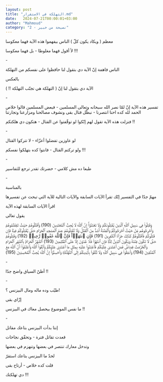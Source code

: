```yaml
---
layout: post
title: "التهلكة في الاستقرار.md"
date:   2024-07-21T00:00:01+03:00
author: "Mahmoud"
category: "2 - نصيحة من خبير"
---
```

معظم ( ويكاد يكون كلّ ) الناس بيفهموا هذه الآية فهما
معكوسا

لأ أقول فهما مغلوطا - بل فهما معكوسا !!!

\-

الناس فاهمة إنّ الآية دي بتقول لنا حافظوا على نفسكم من
التهلكة

بالعكس

الآية دي بتقول لنا إنّ ( التهلكة هي تجنّب التهلكة
!! )

\-

تفسير هذه الآية إنّ لمّا نصر الله سبحانه وتعالى المسلمين -
فبعض المسلمين قالوا خلاص الحمد لله كده احنا انتصرنا - نبطّل قتال بقى
ونشوف مصالحنا ومزارعنا وتجارتنا

فنزلت هذه الآية تقول لهم إنّكوا لو توقّفتوا عن القتال -
هتكون دي هلكتكم !!

\-

لو عاوزين تفضلوا أعزّاء - لا تتركوا القتال

ولو تركتم القتال - فانتوا كده بتهلكوا نفسكم !!!

\-

طبعا ده مش كلامي - حضرتك تقدر ترجع للتفاسير

\-

بالمناسبة

مهمّ جدّا في التفسير إنّك تقرأ الآيات السابقة والآيات
التالية للآية التي تبحث عن تفسيرها

اقرأ الآيات السابقة لهذه الآية

يقول تعالى

وَقَٰتِلُواْ فِي سَبِيلِ ٱللَّهِ ٱلَّذِينَ يُقَٰتِلُونَكُمۡ وَلَا تَعۡتَدُوٓاْۚ إِنَّ ٱللَّهَ لَا
يُحِبُّ ٱلۡمُعۡتَدِينَ (190) وَٱقۡتُلُوهُمۡ حَيۡثُ ثَقِفۡتُمُوهُمۡ وَأَخۡرِجُوهُم مِّنۡ حَيۡثُ أَخۡرَجُوكُمۡۚ وَٱلۡفِتۡنَةُ
أَشَدُّ مِنَ ٱلۡقَتۡلِۚ وَلَا تُقَٰتِلُوهُمۡ عِندَ ٱلۡمَسۡجِدِ ٱلۡحَرَامِ حَتَّىٰ يُقَٰتِلُوكُمۡ فِيهِۖ فَإِن قَٰتَلُوكُمۡ
فَٱقۡتُلُوهُمۡۗ كَذَٰلِكَ جَزَآءُ ٱلۡكَٰفِرِينَ (191) فَإِنِ ٱنتَهَوۡاْ فَإِنَّ ٱللَّهَ غَفُورٞ رَّحِيمٞ (192)
وَقَٰتِلُوهُمۡ حَتَّىٰ لَا تَكُونَ فِتۡنَةٞ وَيَكُونَ ٱلدِّينُ لِلَّهِۖ فَإِنِ ٱنتَهَوۡاْ فَلَا عُدۡوَٰنَ إِلَّا عَلَى
ٱلظَّٰلِمِينَ (193) ٱلشَّهۡرُ ٱلۡحَرَامُ بِٱلشَّهۡرِ ٱلۡحَرَامِ وَٱلۡحُرُمَٰتُ قِصَاصٞۚ فَمَنِ ٱعۡتَدَىٰ عَلَيۡكُمۡ
فَٱعۡتَدُواْ عَلَيۡهِ بِمِثۡلِ مَا ٱعۡتَدَىٰ عَلَيۡكُمۡۚ وَٱتَّقُواْ ٱللَّهَ وَٱعۡلَمُوٓاْ أَنَّ ٱللَّهَ مَعَ ٱلۡمُتَّقِينَ
(194) وَأَنفِقُواْ فِي سَبِيلِ ٱللَّهِ وَلَا تُلۡقُواْ بِأَيۡدِيكُمۡ إِلَى ٱلتَّهۡلُكَةِ وَأَحۡسِنُوٓاْۚ إِنَّ ٱللَّهَ
يُحِبُّ ٱلۡمُحۡسِنِينَ (195)

\-

أظنّ السياق واضح جدّا !!

\-

طيّب وده ماله ومال البيزنس ؟!

إزّاي بقى

ما نفس الموضوع بيحصل معاك في البيزنس !!

\-

إنتا بدأت البيزنس بتاعك مقاتل

قعدت تقاتل فترة - وتحقّق نجاحات

وتدخل معارك تنتصر في بعضها وتنهزم في بعضها

لحدّ ما البيزنس بتاعك استقرّ

قلت كده خلاص - أرتاح بقى

دي تهلكتك !!!
